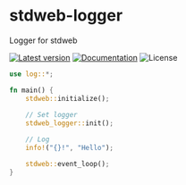 # stdweb-logger

Logger for stdweb

[![Latest version](https://img.shields.io/crates/v/log.svg)](https://img.shields.io/crates/v/stdweb-logger.svg)
[![Documentation](https://docs.rs/stdweb-logger/badge.svg)](https://docs.rs/stdweb-logger)
![License](https://img.shields.io/crates/l/stdweb-logger.svg)

```rust
use log::*;

fn main() {
    stdweb::initialize();
    
    // Set logger
    stdweb_logger::init();

    // Log
    info!("{}!", "Hello");

    stdweb::event_loop();
}
```
